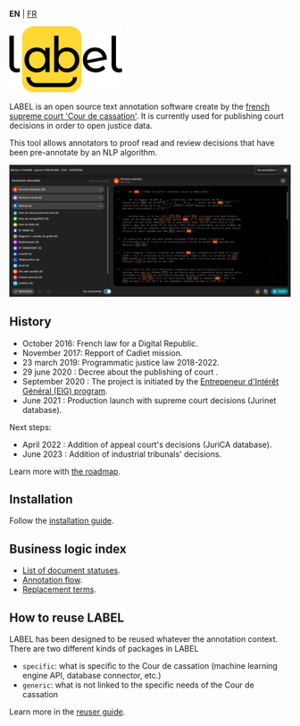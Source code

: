 **EN** | [FR](README.fr.md)

<img src="./packages/generic/client/src/assets/logo/logo.svg" alt="Label logo" style="width:40%;"/>

LABEL is an open source text annotation software create by the [french supreme court 'Cour de cassation'](https://www.courdecassation.fr/). It is currently used for publishing court decisions in order to open justice data.

This tool allows annotators to proof read and review decisions that have been pre-annotate by an NLP algorithm.

![Screenshot LABEL](docs/screenshot_LABEL.jpg)

## History

- October 2016: French law for a Digital Republic.
- November 2017: Repport of Cadiet mission.
- 23 march 2019: Programmatic justice law 2018-2022.
- 29 june 2020 : Decree about the publishing of court .
- September 2020 : The project is initiated by the [Entrepeneur d'Intérêt Général (EIG) program](https://eig.etalab.gouv.fr/defis/label/).
- June 2021 : Production launch with supreme court decisions (Jurinet database).

Next steps:

- April 2022 : Addition of appeal court's decisions (JuriCA database).
- June 2023 : Addition of industrial tribunals' decisions.

Learn more with [the roadmap](ROADMAP.md).

## Installation

Follow the [installation guide](INSTALL.md).

## Business logic index

- [List of document statuses](docs/documentStatuses.md).
- [Annotation flow](docs/annotationFlow.md).
- [Replacement terms](docs/replacementTerms.md).

## How to reuse LABEL

LABEL has been designed to be reused whatever the annotation context. There are two different kinds of packages in LABEL

- `specific`: what is specific to the Cour de cassation (machine learning engine API, database connector, etc.)
- `generic`: what is not linked to the specific needs of the Cour de cassation

Learn more in the [reuser guide](docs/reuserGuide.md).
